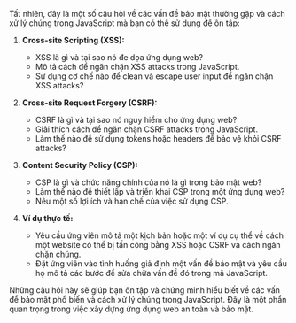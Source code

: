Tất nhiên, đây là một số câu hỏi về các vấn đề bảo mật thường gặp và cách xử lý chúng trong JavaScript mà bạn có thể sử dụng để ôn tập:

1. **Cross-site Scripting (XSS):**

   - XSS là gì và tại sao nó đe dọa ứng dụng web?
   - Mô tả cách để ngăn chặn XSS attacks trong JavaScript.
   - Sử dụng cơ chế nào để clean và escape user input để ngăn chặn XSS attacks?

2. **Cross-site Request Forgery (CSRF):**

   - CSRF là gì và tại sao nó nguy hiểm cho ứng dụng web?
   - Giải thích cách để ngăn chặn CSRF attacks trong JavaScript.
   - Làm thế nào để sử dụng tokens hoặc headers để bảo vệ khỏi CSRF attacks?

3. **Content Security Policy (CSP):**

   - CSP là gì và chức năng chính của nó là gì trong bảo mật web?
   - Làm thế nào để thiết lập và triển khai CSP trong một ứng dụng web?
   - Nêu một số lợi ích và hạn chế của việc sử dụng CSP.

4. **Ví dụ thực tế:**
   - Yêu cầu ứng viên mô tả một kịch bản hoặc một ví dụ cụ thể về cách một website có thể bị tấn công bằng XSS hoặc CSRF và cách ngăn chặn chúng.
   - Đặt ứng viên vào tình huống giả định một vấn đề bảo mật và yêu cầu họ mô tả các bước để sửa chữa vấn đề đó trong mã JavaScript.

Những câu hỏi này sẽ giúp bạn ôn tập và chứng minh hiểu biết về các vấn đề bảo mật phổ biến và cách xử lý chúng trong JavaScript. Đây là một phần quan trọng trong việc xây dựng ứng dụng web an toàn và bảo mật.
